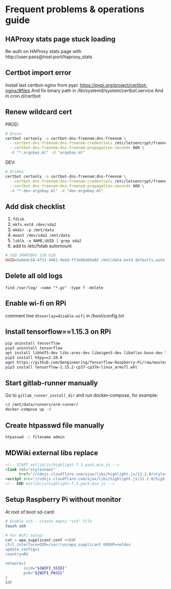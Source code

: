 # Frequent problems & operations guide


## HAProxy stats page stuck loading
Re-auth on HAProxy stats page with http://user:pass@host:port/haproxy_stats


## Certbot import error
Install last certbot-nginx from pypi: https://pypi.org/project/certbot-nginx/#files
And fix binary path in /lib/systemd/system/certbot.service
And in cron.d/certbot


## Renew wildcard cert
PROD:
```bash
# @nino
certbot certonly -a certbot-dns-freenom:dns-freenom \
  --certbot-dns-freenom:dns-freenom-credentials /etc/letsencrypt/freenomdns.cfg \
  --certbot-dns-freenom:dns-freenom-propagation-seconds 600 \
  -d "*.argobay.ml" -d "argobay.ml"
```
DEV:
```bash
# @rikka
certbot certonly -a certbot-dns-freenom:dns-freenom \
  --certbot-dns-freenom:dns-freenom-credentials /etc/letsencrypt/freenomdns.cfg \
  --certbot-dns-freenom:dns-freenom-propagation-seconds 600 \
  -d "*.dev-argobay.ml" -d "dev-argobay.ml"
```


## Add disk checklist
1) `fdisk`
2) `mkfs.ext4 /dev/sda2`
3) `mkdir -p /mnt/data`
4) `mount /dev/sda2 /mnt/data`
5) `lsblk -o NAME,UUID | grep sda2`
6) add to /etc/fstab automount
```ini
# SSD SMARTBUY 128 GiB
UUID=5ebb4c58-4f31-4081-9eed-ff3e86a69a02 /mnt/data ext4 defaults,auto,noatime,discard,rw,nofail 0 2
```


## Delete all old logs
```
find /var/log/ -name "*.gz" -type f -delete
```


## Enable wi-fi on RPi
comment line `dtoverlay=disable-wifi` in /boot/config.txt


## Install tensorflow==1.15.3 on RPi
```bash
pip uninstall tensorflow
pip3 uninstall tensorflow
apt install libhdf5-dev libc-ares-dev libeigen3-dev libatlas-base-dev libatlas3-base
pip3 install h5py==2.10.0
wget https://github.com/Qengineering/Tensorflow-Raspberry-Pi/raw/master/tensorflow-1.15.2-cp37-cp37m-linux_armv7l.whl
pip3 install tensorflow-1.15.2-cp37-cp37m-linux_armv7l.whl
```


## Start gitlab-runner manually
Go to `gitlab_runner_install_dir` and run docker-compose, for example:
```bash
cd /mnt/data/runners/arm-runner/
docker-compose up -d
```


## Create htpasswd file manually
```bash
htpasswd -c filename admin
```


## MDWiki external libs replace
```html
<!-- START extlib/js/highlight-7.3.pack.min.js -->
<link rel="stylesheet"
      href="//cdnjs.cloudflare.com/ajax/libs/highlight.js/11.2.0/styles/default.min.css">
<script src="//cdnjs.cloudflare.com/ajax/libs/highlight.js/11.2.0/highlight.min.js"></script>
<!-- END extlib/js/highlight-7.3.pack.min.js -->
```


## Setup Raspberry Pi without monitor
At root of boot sd-card:
```bash
# Enable ssh - create empty "ssh" file
touch ssh

# For WiFi setup:
cat > wpa_supplicant.conf <<EOF
ctrl_interface=DIR=/var/run/wpa_supplicant GROUP=netdev
update_config=1
country=RU

network={
        ssid="${WIFI_SSID}"
        psk="${WIFI_PASS}"
}
EOF
```
